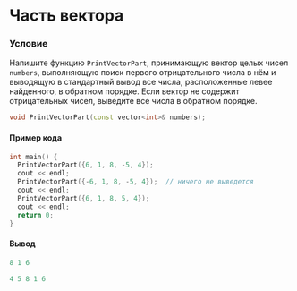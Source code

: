 # Часть вектора

### Условие
 
Напишите функцию `PrintVectorPart`, принимающую вектор целых чисел `numbers`, выполняющую поиск первого отрицательного числа в нём и выводящую в стандартный вывод все числа, расположенные левее найденного, в обратном порядке. Если вектор не содержит отрицательных чисел, выведите все числа в обратном порядке.

```c++
void PrintVectorPart(const vector<int>& numbers);
```

#### Пример кода

```c++
int main() {
  PrintVectorPart({6, 1, 8, -5, 4});
  cout << endl;
  PrintVectorPart({-6, 1, 8, -5, 4});  // ничего не выведется
  cout << endl;
  PrintVectorPart({6, 1, 8, 5, 4});
  cout << endl;
  return 0;
}
```
#### Вывод

```objectivec
8 1 6

4 5 8 1 6
```